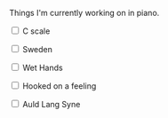 Things I'm currently working on in piano.

<input type="checkbox"> C scale

<input type="checkbox"> Sweden

<input type="checkbox"> Wet Hands

<input type="checkbox"> Hooked on a feeling

<input type="checkbox"> Auld Lang Syne
